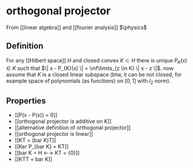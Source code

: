 # orthogonal projector
From [[linear algebra]] and [[fourier analysis]]
$\physics$
## Definition
For any [[Hilbert space]] $H$ and closed convex $K \subset H$ there is unique $P_{K}(x) \in K$ such that $\| x - P_{K}(x) \| = \inf\limits_{z \in K} \| x - z \|$.
now assume that $K$ is a closed linear subspace (btw, it can be not closed, for example space of polynomials (as functions) on $[0, 1]$ with $l_{2}$ norm).

## Properties
- [[P(x - P(x)) = 0]]
- [[orthogonal projector is additive on K]]
- [[alternative definition of orthogonal projector]]
- [[orthogonal projector is linear]]
- [[KT = (bar K)T]]
- [[Ker P_{bar K} = KT]]
- [[bar K = H ←→ KT = {0}]]
- [[KTT = bar K]]